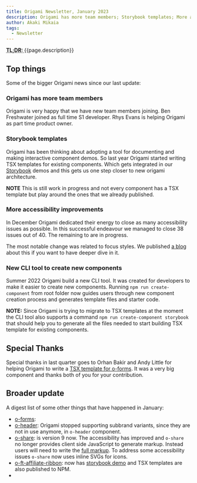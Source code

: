```yaml
---
title: Origami Newsletter, January 2023
description: Origami has more team members; Storybook templates; More accessibility improvements; New CLI tool to create new components.
author: Akaki Mikaia
tags:
  - Newsletter
---
```


<abbr title="Too long; didn't read">
<strong>
TL;DR:
</strong>
</abbr> {{page.description}}

## Top things

Some of the bigger Origami news since our last update:

### Origami has more team members

Origami is very happy that we have new team members joining. Ben Freshwater joined as full time S1 developer. Rhys Evans is helping Origami as part time product owner.

### Storybook templates

Origami has been thinking about adopting a tool for documenting and making  interactive component demos. So last year Origami started writing TSX templates for existing components. Which gets integrated in our [Storybook](https://origami.ft.com/storybook/) demos and this gets us one step closer to new origami architecture.

**NOTE** This is still work in progress and not every component has a TSX template but play around the ones that we already published.

### More accessibility improvements

In December Origami dedicated their energy to close as many accessibility issues as possible. In this successful endeavour we managed to close 38 issues out of 40. The remaining to are in progress.

The most notable change was related to focus styles. We published [a blog](https://origami.ft.com/blog/2022/12/14/focus-styles/) about this if you want to have deeper dive in it.

### New CLI tool to create new components

Summer 2022 Origami build a new CLI tool. It was created for developers to make it easier to create new components. Running `npm run create-component` from root folder now guides users through new component creation process and generates template files and starter code.

**NOTE:** Since Origami is trying to migrate to TSX templates at the moment the CLI tool also supports a command `npm run create-component storybook` that should help you to generate all the files needed to start building TSX template for existing components.

## Special Thanks

Special thanks in last quarter goes to Orhan Bakir and Andy Little for helping Origami to write a [TSX template for o-forms](https://origami.ft.com/storybook/brands/core/?path=/story/components-o-forms-box-radio-buttons--box-radio-button). It was a very big component and thanks both of you for your contribution.

## Broader update

A digest list of some other things that have happened in January:

- [o-forms](https://registry.origami.ft.com/components/o-forms):
- [o-header](https://registry.origami.ft.com/components/o-header): Origami stopped supporting subbrand variants, since they are not in use anymore, in `o-header` component.
- [o-share](https://registry.origami.ft.com/components/o-share): is version 9 now. The accessibility has improved and `o-share` no longer provides client side JavaScript to generate markup. Instead users will need to write the [full markup](https://github.com/Financial-Times/origami/blob/o-share-v9.0.1/components/o-share/MIGRATION.md#deprecate-autogenerate-share-links). To address some accessibility issues `o-share` now uses inline SVGs for icons.
- [o-ft-affiliate-ribbon](https://registry.origami.ft.com/components/o-ft-affiliate-ribbon): now has [storybook demo](https://origami.ft.com/storybook/brands/core/?path=/story/components-o-ft-affiliate-ribbon--ft-affiliate-ribbon-story) and TSX templates are also published to NPM.
-
